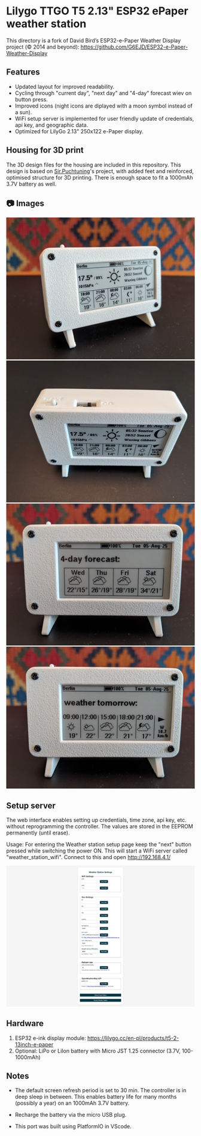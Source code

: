 # Lilygo TTGO T5 2.13" ESP32 ePaper weather station



This directory is a fork of David Bird’s ESP32-e-Paper Weather Display project  (© 2014 and beyond): https://github.com/G6EJD/ESP32-e-Paper-Weather-Display

## Features

- Updated layout for improved readability.
- Cycling through "current day", "next day" and "4-day" forecast wiev on button press.
- Improved icons (night icons are diplayed with a moon symbol instead of a sun).
- WiFi setup server is implemented for user friendly update of credentials, api key, and geographic data.
- Optimized for LilyGo 2.13" 250x122 e-Paper display.

## Housing for 3D print
The 3D design files for the housing are included in this repository. This design is based on [Sir.Puchtuning](https://makerworld.com/en/models/647684-lilygo-t5-2-13-small-case?from=search#profileId-1024510)'s project, with added feet and reinforced, optimised structure for 3D printing. There is enough space to fit a 1000mAh 3.7V battery as well.

## 📷 Images

![alt_text, width="200"](./LilyGo_213_weather_01.jpg)
![alt_text, width="200"](./LilyGo_213_weather_02.jpg)
![alt_text, width="200"](./LilyGo_213_weather_03.jpg)
![alt_text, width="200"](./LilyGo_213_weather_04.jpg)

## Setup server
The web interface enables setting up credentials, time zone, api key, etc. without reprogramming the controller. The values are stored in the EEPROM permanently (until erase). 

Usage: For entering the Weather station setup page keep the "next" button pressed while switching the power ON. This will start a WiFi server called "weather_station_wifi". Connect to this and open http://192.168.4.1/

![Setup page, width="200"](./LilyGo_213_weather_station_settup.jpg)

## Hardware
1. ESP32 e-ink display module: https://lilygo.cc/en-pl/products/t5-2-13inch-e-paper
2. Optional: LiPo or LiIon battery with Micro JST 1.25 connector (3.7V, 100-1000mAh)

## Notes
- The default screen refresh period is set to 30 min. The controller is in deep sleep in between. This enables battery life for many months (possibly a year) on an 1000mAh 3.7V battery. 

- Recharge the battery via the micro USB plug.

- This port was built using PlatformIO in VScode.

